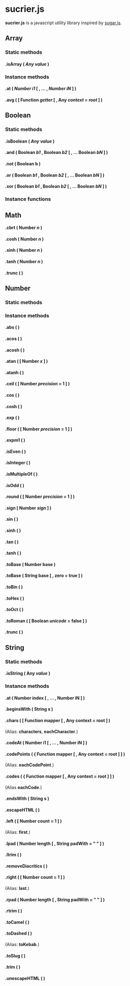 # sucrier.js
**sucrier.js** is a javascript utility library inspired by [sugar.js](https://sugarjs.com/).

## Array

### Static methods

#### .isArray ( *Any value* )

### Instance methods

#### .at ( *Number i1* [ , ... , *Number iN* ] )

#### .avg ( [ Function *getter* [ , Any *context* = *root* ] )

## Boolean

### Static methods

#### .isBoolean ( *Any value* )

#### .and ( Boolean *b1* , Boolean *b2* [ , ... Boolean *bN* ] )

#### .not ( Boolean b )

#### .or ( Boolean *b1* , Boolean *b2* [ , ... Boolean *bN* ] )

#### .xor ( Boolean *b1* , Boolean *b2* [ , ... Boolean *bN* ] )

### Instance functions

## Math

#### .cbrt ( Number *n* )

#### .cosh ( Number *n* )

#### .sinh ( Number *n* )

#### .tanh ( Number *n* )

#### .trunc ( )

## Number

### Static methods

### Instance methods

#### .abs ( )

#### .acos ( )

#### .acosh ( )

#### .atan ( [ Number *x* ] )

#### .atanh ( )

#### .ceil ( [ Number *precision* = 1 ] )

#### .cos ( )

#### .cosh ( )

#### .exp ( )

#### .floor ( [ Number _precision_ = 1 ] )

#### .expm1 ( )

#### .isEven ( )

#### .isInteger ( )

#### .isMultipleOf ( )

#### .isOdd ( )

#### .round ( [ Number _precision_ = 1 ] )

#### .sign [ Number *sign* ] )

#### .sin ( )

#### .sinh ( )

#### .tan ( )

#### .tanh ( )

#### .toBase ( Number base )

#### .toBase ( String base [ , zero = true ] )

#### .toBin ( )

#### .toHex ( )

#### .toOct ( )

#### .toRoman ( [ Boolean *unicode* = false ] )

#### .trunc ( )

## String

### Static methods

#### .isString ( Any *value* )

### Instance methods

#### .at ( Number index [ , ... , Number iN ] )

#### .beginsWith ( String s )

#### .chars ( [ Function mapper [ , Any context = root ] )
(Alias: **characters**, **eachCharacter**.)

#### .codeAt ( Number i1 [ , ... , Number iN ] )

#### .codePoints ( { Function mapper [ , Any context = root ] ] )
(Alias: **eachCodePoint**.)

#### .codes ( { Function mapper [ , Any context = root ] ] )
(Alias **eachCode**.)

#### .endsWith ( String s )

#### .escapeHTML ( )

#### .left ( [ Number count = 1 ] )
(Alias: **first**.)

#### .lpad ( Number length [ , String padWith = " " ] )

#### .ltrim ( )

#### .removeDiacritics ( )

#### .right ( [ Number count = 1 ] )
(Alias: **last**.)

#### .rpad ( Number length [ , String padWith = " " ] )

#### .rtrim ( )

#### .toCamel ( )

#### .toDashed ( )
(Alias: **toKebab**.)

#### .toSlug ( )

#### .trim ( )

#### .unescapeHTML ( )
